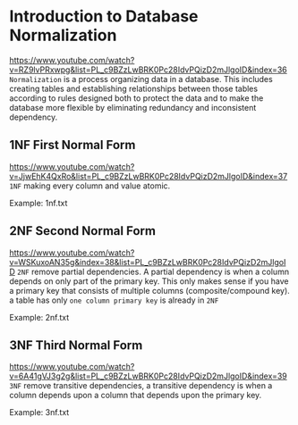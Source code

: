 # Introduction to Database Normalization
https://www.youtube.com/watch?v=RZ9lvPRxwpg&list=PL_c9BZzLwBRK0Pc28IdvPQizD2mJlgoID&index=36
`Normalization` is a process organizing data in a database. This includes creating tables and establishing relationships between those tables according to 
                rules designed both to protect the data and to make the database more flexible by eliminating redundancy and inconsistent dependency.

## 1NF First Normal Form
https://www.youtube.com/watch?v=JjwEhK4QxRo&list=PL_c9BZzLwBRK0Pc28IdvPQizD2mJlgoID&index=37
`1NF` making every column and value atomic.

Example: 1nf.txt

## 2NF Second Normal Form
https://www.youtube.com/watch?v=WSKuxoAN35g&index=38&list=PL_c9BZzLwBRK0Pc28IdvPQizD2mJlgoID
`2NF` remove partial dependencies. A partial dependency is when a column depends on only part of the primary key. This only makes sense if you have a 
      primary key that consists of multiple columns (composite/compound key).
      a table has only `one column primary key` is already in `2NF`

Example: 2nf.txt

## 3NF Third Normal Form
https://www.youtube.com/watch?v=6A41gVJ3g2g&list=PL_c9BZzLwBRK0Pc28IdvPQizD2mJlgoID&index=39
`3NF` remove transitive dependencies, a transitive dependency is when a column depends upon a column that depends upon the primary key.

Example: 3nf.txt
